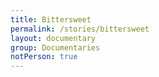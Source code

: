 ```yaml
---
title: Bittersweet
permalink: /stories/bittersweet
layout: documentary
group: Documentaries
notPerson: true
---
```

